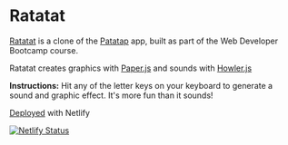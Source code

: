 # Ratatat
[Ratatat](https://ratatat.netlify.app/) is a clone of the [Patatap](https://patatap.com/) app, built as part of the Web Developer Bootcamp course.

Ratatat creates graphics with [Paper.js](http://paperjs.org/) and sounds with [Howler.js](http://howlerjs.com/)

**Instructions:** Hit any of the letter keys on your keyboard to generate a sound and graphic effect. It's more fun than it sounds!

[Deployed](https://ratatat.netlify.app/) with Netlify

[![Netlify Status](https://api.netlify.com/api/v1/badges/f0afbdcb-e8d9-484a-a9d9-925d6697355d/deploy-status)](https://app.netlify.com/sites/ratatat/deploys)
